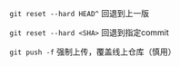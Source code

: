 
`git reset --hard HEAD^`    回退到上一版

`git reset --hard <SHA>`    回退到指定commit

`git push -f`               强制上传，覆盖线上仓库（慎用）